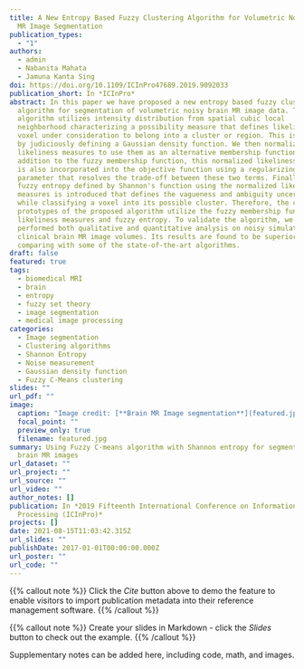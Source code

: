 ```yaml
---
title: A New Entropy Based Fuzzy Clustering Algorithm for Volumetric Noisy Brain
  MR Image Segmentation
publication_types:
  - "1"
authors:
  - admin
  - Nabanita Mahata
  - Jamuna Kanta Sing
doi: https://doi.org/10.1109/ICInPro47689.2019.9092033
publication_short: In *ICInPro*
abstract: In this paper we have proposed a new entropy based fuzzy clustering
  algorithm for segmentation of volumetric noisy brain MR image data. The
  algorithm utilizes intensity distribution from spatial cubic local
  neighborhood characterizing a possibility measure that defines likeliness of a
  voxel under consideration to belong into a cluster or region. This is realized
  by judiciously defining a Gaussian density function. We then normalized these
  likeliness measures to use them as an alternative membership function. In
  addition to the fuzzy membership function, this normalized likeliness measure
  is also incorporated into the objective function using a regularizing
  parameter that resolves the trade-off between these two terms. Finally, a
  fuzzy entropy defined by Shannon's function using the normalized likeliness
  measures is introduced that defines the vagueness and ambiguity uncertainty
  while classifying a voxel into its possible cluster. Therefore, the cluster
  prototypes of the proposed algorithm utilize the fuzzy membership functions,
  likeliness measures and fuzzy entropy. To validate the algorithm, we have
  performed both qualitative and quantitative analysis on noisy simulated and
  clinical brain MR image volumes. Its results are found to be superior while
  comparing with some of the state-of-the-art algorithms.
draft: false
featured: true
tags:
  - biomedical MRI
  - brain
  - entropy
  - fuzzy set theory
  - image segmentation
  - medical image processing
categories:
  - Image segmentation
  - Clustering algorithms
  - Shannon Entropy
  - Noise measurement
  - Gaussian density function
  - Fuzzy C-Means clustering
slides: ""
url_pdf: ""
image:
  caption: "Image credit: [**Brain MR Image segmentation**](featured.jpg)"
  focal_point: ""
  preview_only: true
  filename: featured.jpg
summary: Using Fuzzy C-means algorithm with Shannon entropy for segmenting noisy
  brain MR images
url_dataset: ""
url_project: ""
url_source: ""
url_video: ""
author_notes: []
publication: In *2019 Fifteenth International Conference on Information
  Processing (ICInPro)*
projects: []
date: 2021-08-15T11:03:42.315Z
url_slides: ""
publishDate: 2017-01-01T00:00:00.000Z
url_poster: ""
url_code: ""
---
```

{{% callout note %}}
Click the *Cite* button above to demo the feature to enable visitors to import publication metadata into their reference management software.
{{% /callout %}}

{{% callout note %}}
Create your slides in Markdown - click the *Slides* button to check out the example.
{{% /callout %}}

Supplementary notes can be added here, including code, math, and images.